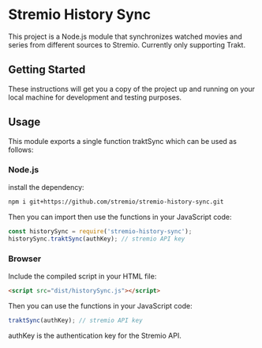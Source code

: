 # Stremio History Sync

This project is a Node.js module that synchronizes watched movies and series from different sources to Stremio.
Currently only supporting Trakt.

## Getting Started

These instructions will get you a copy of the project up and running on your local machine for development and testing purposes.

## Usage
This module exports a single function traktSync which can be used as follows:

### Node.js
install the dependency:
```bash
npm i git+https://github.com/stremio/stremio-history-sync.git
```
Then you can import then use the functions in your JavaScript code:
```javascript
const historySync = require('stremio-history-sync');
historySync.traktSync(authKey); // stremio API key
```

### Browser
Include the compiled script in your HTML file:
```HTML
<script src="dist/historySync.js"></script>
```
Then you can use the functions in your JavaScript code:
```javascript
traktSync(authKey); // stremio API key
```

authKey is the authentication key for the Stremio API.
